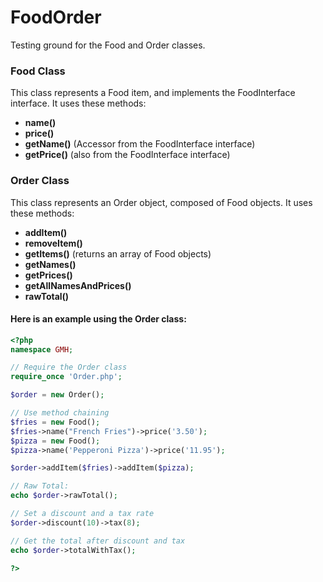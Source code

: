 # FoodOrder #
Testing ground for the Food and Order classes.

### Food Class ###
This class represents a Food item, and implements the FoodInterface interface. It uses these methods:
* **name()**
* **price()**
* **getName()**  (Accessor from the FoodInterface interface)
* **getPrice()**  (also from the FoodInterface interface)

### Order Class ###
This class represents an Order object, composed of Food objects. It uses these methods:

* **addItem()**
* **removeItem()**
* **getItems()** (returns an array of Food objects)
* **getNames()**
* **getPrices()**
* **getAllNamesAndPrices()**
* **rawTotal()**

#### Here is an example using the Order class: ####
```php
<?php
namespace GMH;

// Require the Order class
require_once 'Order.php';

$order = new Order();

// Use method chaining
$fries = new Food();
$fries->name("French Fries")->price('3.50');
$pizza = new Food();
$pizza->name('Pepperoni Pizza')->price('11.95');

$order->addItem($fries)->addItem($pizza);

// Raw Total:
echo $order->rawTotal();

// Set a discount and a tax rate
$order->discount(10)->tax(8);

// Get the total after discount and tax
echo $order->totalWithTax();

?>
